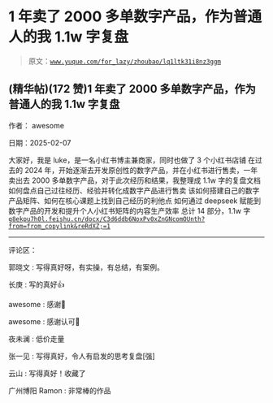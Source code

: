 # 1 年卖了 2000 多单数字产品，作为普通人的我 1.1w 字复盘

> 原文：[`www.yuque.com/for_lazy/zhoubao/lq1ltk31i8nz3ggm`](https://www.yuque.com/for_lazy/zhoubao/lq1ltk31i8nz3ggm)

## (精华帖)(172 赞)1 年卖了 2000 多单数字产品，作为普通人的我 1.1w 字复盘

作者： awesome

日期：2025-02-07

大家好，我是 luke，是一名小红书博主兼商家，同时也做了 3 个小红书店铺
在过去的 2024 年，开始逐渐去开发原创性的数字产品，并在小红书进行售卖，一年卖出去 2000 多单数字产品，对于此次经历和结果，我整理成 1.1w 字的复盘文档
如何盘点自己过往经历、经验并转化成数字产品进行售卖 该如何搭建自己的数字产品矩阵、如何在核心课题上找到自己经历的利他点
如何通过 deepseek 赋能到数字产品的开发和提升个人小红书矩阵的内容生产效率 总计 14 部分，1.1w 字 [`g8ekpu7h0l.feishu.cn/docx/C3d6ddb6NoxPv0xZnGNcomOUnth?from=from_copylink&reRdXZ;=1`](https://g8ekpu7h0l.feishu.cn/docx/C3d6ddb6NoxPv0xZnGNcomOUnth?from=from_copylink&reRdXZ;=1)

* * *

评论区：

郭晓文 : 写得真好呀，有实操，有总结，有案例。

长庚 : 写的真好👍

awesome : 感谢🥹

awesome : 感谢认可🫡

夜未澜 : 低价走量

张一见 : 写得真好，令人有启发的思考复盘[强]

云山 : 写得真好！收藏了

广州博阳 Ramon : 非常棒的作品